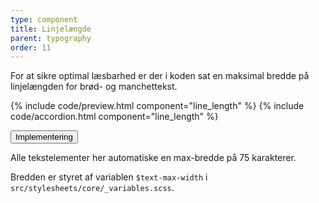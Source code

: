 ```yaml
---
type: component
title: Linjelængde
parent: typography
order: 11
---
```


<p class="font-lead">For at sikre optimal læsbarhed er der i koden sat en maksimal bredde på linjelængden for brød- og manchettekst.</p>

{% include code/preview.html component="line_length" %}
{% include code/accordion.html component="line_length" %}
<div class="accordion-bordered">
  <button class="button-unstyled accordion-button"
      aria-expanded="false" aria-controls="linelength-docs-tech">
    Implementering
  </button>
  <div id="linelength-docs-tech" aria-hidden="true" class="accordion-content">
   <p>Alle tekstelementer her automatiske en max-bredde på 75 karakterer.</p>
   <p>Bredden er styret af variablen <code>$text-max-width</code> i <code>src/stylesheets/core/_variables.scss</code>.</p>
  </div>
</div>